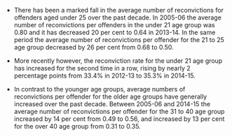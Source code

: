 * There has been a marked fall in the average number of reconvictions for offenders aged under 25 over the past decade. In 2005-06 the average number of reconvictions per offenders in the under 21 age group was 0.80 and it has decreased 20 per cent to 0.64 in 2013-14. In the same period the average number of reconvictions per offender for the 21 to 25 age group decreased by 26 per cent from 0.68 to 0.50.

* More recently however, the reconviction rate for the under 21 age group has increased for the second time in a row, rising by nearly 2 percentage points from 33.4% in 2012-13 to 35.3% in 2014-15.

* In contrast to the younger age groups, average numbers of reconvictions per offender for the older age groups have generally increased over the past decade. Between 2005-06 and 2014-15 the average number of reconvictions per offender for the 31 to 40 age group increased by 14 per cent from 0.49 to 0.56, and increased by 13 per cent for the over 40 age group from 0.31 to 0.35.
